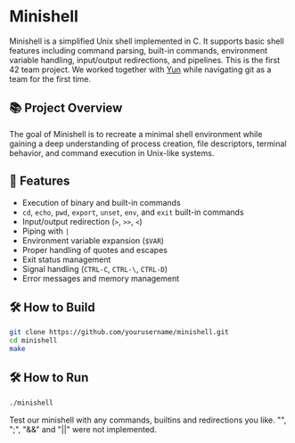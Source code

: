 # Minishell

Minishell is a simplified Unix shell implemented in C. It supports basic shell features including command parsing, built-in commands, environment variable handling, input/output redirections, and pipelines. This is the first 42 team project. We worked together with [Yun](https://github.com/unow0517) while navigating git as a team for the first time.

## 📚 Project Overview

The goal of Minishell is to recreate a minimal shell environment while gaining a deep understanding of process creation, file descriptors, terminal behavior, and command execution in Unix-like systems.

## 🚀 Features

- Execution of binary and built-in commands
- `cd`, `echo`, `pwd`, `export`, `unset`, `env`, and `exit` built-in commands
- Input/output redirection (`>`, `>>`, `<`)
- Piping with `|`
- Environment variable expansion (`$VAR`)
- Proper handling of quotes and escapes
- Exit status management
- Signal handling (`CTRL-C`, `CTRL-\`, `CTRL-D`)
- Error messages and memory management

## 🛠️ How to Build

```bash
git clone https://github.com/yourusername/minishell.git
cd minishell
make
```
## 🛠️ How to Run

```bash
./minishell
```
Test our minishell with any commands, builtins and redirections you like.
"\",   ";",   "&&"   and   "||" were not implemented.
